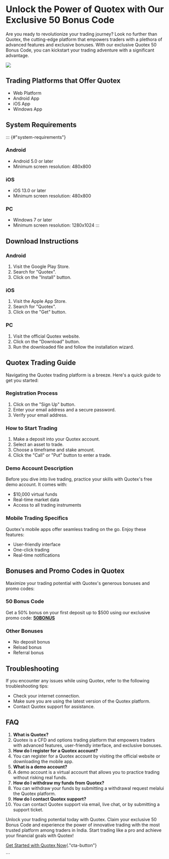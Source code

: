 # Unlock the Power of Quotex with Our Exclusive 50 Bonus Code

Are you ready to revolutionize your trading journey? Look no further
than Quotex, the cutting-edge platform that empowers traders with a
plethora of advanced features and exclusive bonuses. With our exclusive
Quotex 50 Bonus Code, you can kickstart your trading adventure with a
significant advantage.

[![](https://static.quotex.io/files/4_en/300_250.jpg)](https://traff.sbs/brokerqxlid)

## Trading Platforms that Offer Quotex

-   Web Platform
-   Android App
-   iOS App
-   Windows App

## System Requirements

::: {#"system-requirements"}
### Android

-   Android 5.0 or later
-   Minimum screen resolution: 480x800

### iOS

-   iOS 13.0 or later
-   Minimum screen resolution: 480x800

### PC

-   Windows 7 or later
-   Minimum screen resolution: 1280x1024
:::

## Download Instructions

### Android

1.  Visit the Google Play Store.
2.  Search for "Quotex".
3.  Click on the "Install" button.

### iOS

1.  Visit the Apple App Store.
2.  Search for "Quotex".
3.  Click on the "Get" button.

### PC

1.  Visit the official Quotex website.
2.  Click on the "Download" button.
3.  Run the downloaded file and follow the installation wizard.

## Quotex Trading Guide

Navigating the Quotex trading platform is a breeze. Here\'s a quick
guide to get you started:

### Registration Process

1.  Click on the "Sign Up" button.
2.  Enter your email address and a secure password.
3.  Verify your email address.

### How to Start Trading

1.  Make a deposit into your Quotex account.
2.  Select an asset to trade.
3.  Choose a timeframe and stake amount.
4.  Click the "Call" or "Put" button to enter a trade.

### Demo Account Description

Before you dive into live trading, practice your skills with Quotex\'s
free demo account. It comes with:

-   \$10,000 virtual funds
-   Real-time market data
-   Access to all trading instruments

### Mobile Trading Specifics

Quotex\'s mobile apps offer seamless trading on the go. Enjoy these
features:

-   User-friendly interface
-   One-click trading
-   Real-time notifications

## Bonuses and Promo Codes in Quotex

Maximize your trading potential with Quotex\'s generous bonuses and
promo codes:

### 50 Bonus Code

Get a 50% bonus on your first deposit up to \$500 using our exclusive
promo code: **[50BONUS](\%22https://traff.sbs/brokerqxsignup\%22)**

### Other Bonuses

-   No deposit bonus
-   Reload bonus
-   Referral bonus

## Troubleshooting

If you encounter any issues while using Quotex, refer to the following
troubleshooting tips:

-   Check your internet connection.
-   Make sure you are using the latest version of the Quotex platform.
-   Contact Quotex support for assistance.

## FAQ

1.  **What is Quotex?**
2.  Quotex is a CFD and options trading platform that empowers traders
    with advanced features, user-friendly interface, and exclusive
    bonuses.
3.  **How do I register for a Quotex account?**
4.  You can register for a Quotex account by visiting the official
    website or downloading the mobile app.
5.  **What is a demo account?**
6.  A demo account is a virtual account that allows you to practice
    trading without risking real funds.
7.  **How do I withdraw my funds from Quotex?**
8.  You can withdraw your funds by submitting a withdrawal request
    melalui the Quotex platform.
9.  **How do I contact Quotex support?**
10. You can contact Quotex support via email, live chat, or by
    submitting a support ticket.

Unlock your trading potential today with Quotex. Claim your exclusive 50
Bonus Code and experience the power of innovative trading with the most
trusted platform among traders in India. Start trading like a pro and
achieve your financial goals with Quotex!

[Get Started with Quotex
Now](\%22https://traff.sbs/brokerqxsignup\%22){."cta-button"}

\`\`\`

